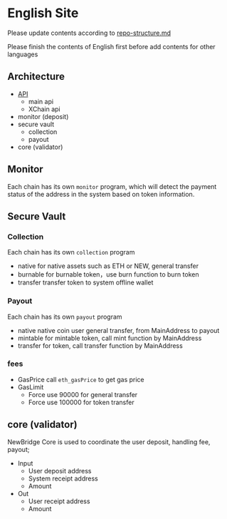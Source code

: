 # English Site

Please update contents according to [repo-structure.md](../repo-structure.md)

Please finish the contents of English first before add contents for other languages


## Architecture

- [API](api/README.md)
  - main api
  - XChain api
- monitor (deposit)
- secure vault
  - collection
  - payout
- core (validator)

## Monitor

Each chain has its own `monitor` program, which will detect the payment status of the address in the system based on token information.

## Secure Vault

### Collection

Each chain has its own `collection` program

- native
  for native assets such as ETH or NEW, general transfer
- burnable
  for burnable token，use burn function to burn token
- transfer
  transfer token to system offline wallet

### Payout

Each chain has its own `payout` program

- native
  native coin user general transfer, from MainAddress to payout
- mintable
  for mintable token, call mint function by MainAddress
- transfer
  for token, call transfer function by MainAddress

### fees

- GasPrice
  call `eth_gasPrice` to get gas price
- GasLimit
  - Force use 90000 for general transfer
  - Force use 100000 for token transfer

## core (validator)

NewBridge Core is used to coordinate the user deposit, handling fee, payout;

- Input
  - User deposit address
  - System receipt address
  - Amount
- Out
  - User receipt address
  - Amount

